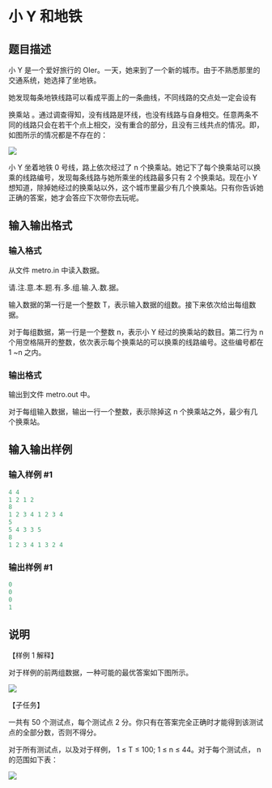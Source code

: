 # 小 Y 和地铁

## 题目描述

小 Y 是一个爱好旅行的 OIer。一天，她来到了一个新的城市。由于不熟悉那里的交通系统，她选择了坐地铁。

她发现每条地铁线路可以看成平面上的一条曲线，不同线路的交点处一定会设有

换乘站 。通过调查得知，没有线路是环线，也没有线路与自身相交。任意两条不同的线路只会在若干个点上相交，没有重合的部分，且没有三线共点的情况。即，如图所示的情况都是不存在的：

![](https://cdn.luogu.com.cn/upload/pic/12055.png)

小 Y 坐着地铁 0 号线，路上依次经过了 n 个换乘站。她记下了每个换乘站可以换乘的线路编号，发现每条线路与她所乘坐的线路最多只有 2 个换乘站。现在小 Y 想知道，除掉她经过的换乘站以外，这个城市里最少有几个换乘站。只有你告诉她正确的答案，她才会答应下次带你去玩呢。

## 输入输出格式

### 输入格式

从文件 metro.in 中读入数据。

请.注.意.本.题.有.多.组.输.入.数.据。

输入数据的第一行是一个整数 T，表示输入数据的组数。接下来依次给出每组数据。

对于每组数据，第一行是一个整数 n，表示小 Y 经过的换乘站的数目。第二行为 n个用空格隔开的整数，依次表示每个换乘站的可以换乘的线路编号。这些编号都在 1 ~n 之内。

### 输出格式

输出到文件 metro.out 中。

对于每组输入数据，输出一行一个整数，表示除掉这 n 个换乘站之外，最少有几个换乘站。

## 输入输出样例

### 输入样例 #1

```cpp
4 4
1 2 1 2
8
1 2 3 4 1 2 3 4
5
5 4 3 3 5
8
1 2 3 4 1 3 2 4
```


### 输出样例 #1

```cpp
0 
0 
0 
1
```


## 说明

【样例 1 解释】

对于样例的前两组数据，一种可能的最优答案如下图所示。

![](https://cdn.luogu.com.cn/upload/pic/12053.png)

【子任务】

一共有 50 个测试点，每个测试点 2 分。你只有在答案完全正确时才能得到该测试点的全部分数，否则不得分。

对于所有测试点，以及对于样例， 1 ≤ T ≤ 100; 1 ≤ n ≤ 44。对于每个测试点， n 的范围如下表：

![](https://cdn.luogu.com.cn/upload/pic/12054.png)

